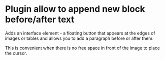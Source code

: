# Plugin allow to append new block before/after text

Adds an interface element - a floating button that appears at the edges of images
or tables and allows you to add a paragraph before or after them.

This is convenient when there is no free space in front of the image to place the cursor.
